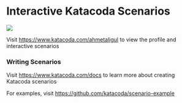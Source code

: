 # Interactive Katacoda Scenarios

[![](http://shields.katacoda.com/katacoda/ahmetaligul/count.svg)](https://www.katacoda.com/ahmetaligul "Get your profile on Katacoda.com")

Visit https://www.katacoda.com/ahmetaligul to view the profile and interactive scenarios

### Writing Scenarios
Visit https://www.katacoda.com/docs to learn more about creating Katacoda scenarios

For examples, visit https://github.com/katacoda/scenario-example
